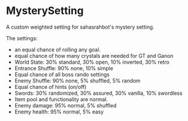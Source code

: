 # MysterySetting
A custom weighted setting for sahasrahbot's mystery setting.

The settings:
- an equal chance of rolling any goal.
- equal chance of how many crystals are needed for GT and Ganon
- World State: 30% standard, 30% open, 10% inverted, 30% retro
- Entrance Shuffle: 90% none, 10% simple
- Equal chance of all boss rando settings
- Enemy Shuffle: 90% none, 5% shuffled, 5% random
- Equal chance of hints (on/off)
- Swords: 30% randomized, 30% assured, 30% vanilla, 10% swordless
- Item pool and functionality are normal.
- Enemy damage: 95% normal, 5% shuffled
- Enemy health: 95% normal, 5% easy
